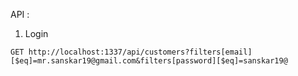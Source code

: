API : 

1. Login

```
GET http://localhost:1337/api/customers?filters[email][$eq]=mr.sanskar19@gmail.com&filters[password][$eq]=sanskar19@
```
